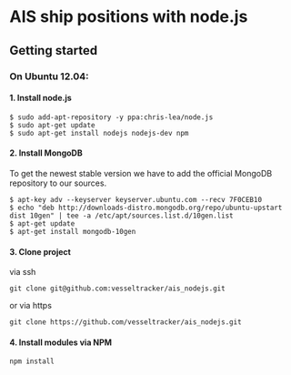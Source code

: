 # AIS ship positions with node.js

## Getting started

### On Ubuntu 12.04:

#### 1. Install node.js

    $ sudo add-apt-repository -y ppa:chris-lea/node.js
    $ sudo apt-get update 
    $ sudo apt-get install nodejs nodejs-dev npm

#### 2. Install MongoDB

To get the newest stable version we have to add the official MongoDB repository to our sources.
    
    $ apt-key adv --keyserver keyserver.ubuntu.com --recv 7F0CEB10
    $ echo "deb http://downloads-distro.mongodb.org/repo/ubuntu-upstart dist 10gen" | tee -a /etc/apt/sources.list.d/10gen.list
    $ apt-get update
    $ apt-get install mongodb-10gen

#### 3. Clone project

  via ssh

    git clone git@github.com:vesseltracker/ais_nodejs.git

  or via https

    git clone https://github.com/vesseltracker/ais_nodejs.git

#### 4. Install modules via NPM

    npm install
